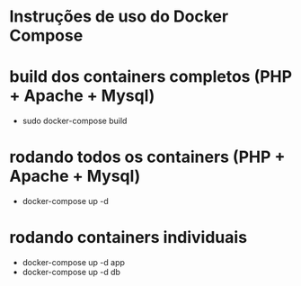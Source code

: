 # Instruções de uso do Docker Compose

# build dos containers completos (PHP + Apache + Mysql)
- sudo docker-compose build

# rodando todos os containers (PHP + Apache + Mysql)
- docker-compose up -d

# rodando containers individuais
- docker-compose up -d app
- docker-compose up -d db